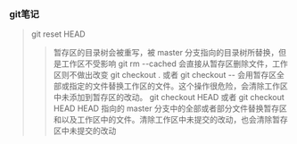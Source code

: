 ### git笔记
> git reset HEAD
>> 暂存区的目录树会被重写，被 master 分支指向的目录树所替换，但是工作区不受影响
> git rm --cached <file>
>> 会直接从暂存区删除文件，工作区则不做出改变
> git checkout .  或者  git checkout --<file>
>> 会用暂存区全部或指定的文件替换工作区的文件。这个操作很危险，会清除工作区中未添加到暂存区的改动。
> git checkout HEAD 或者 git checkout HEAD <file>
>> HEAD 指向的 master 分支中的全部或者部分文件替换暂存区和以及工作区中的文件。清除工作区中未提交的改动，也会清除暂存区中未提交的改动